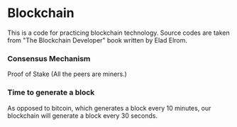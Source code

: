 # Blockchain
This is a code for practicing blockchain technology. Source codes are taken from "The Blockchain Developer" book written by Elad Elrom. 

### Consensus Mechanism
Proof of Stake (All the peers are miners.)

### Time to generate a block
As opposed to bitcoin, which generates a block every 10 minutes, our blockchain will generate a block every 30 seconds.
